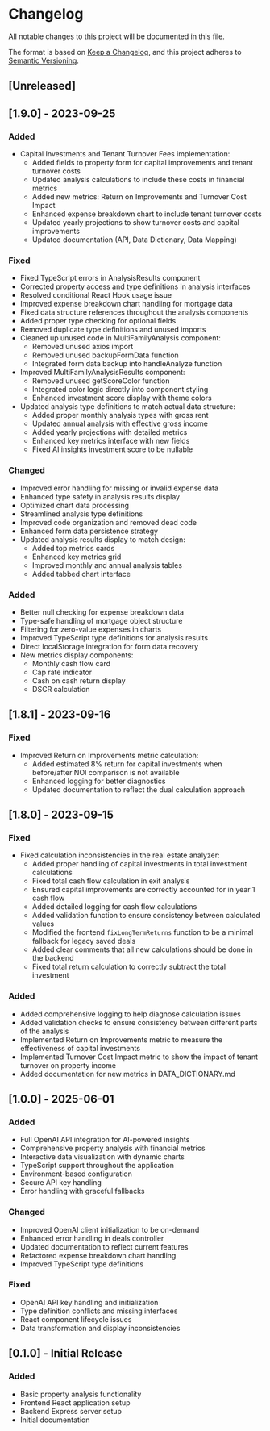 # Changelog

All notable changes to this project will be documented in this file.

The format is based on [Keep a Changelog](https://keepachangelog.com/en/1.0.0/),
and this project adheres to [Semantic Versioning](https://semver.org/spec/v2.0.0.html).

## [Unreleased]

## [1.9.0] - 2023-09-25

### Added
- Capital Investments and Tenant Turnover Fees implementation:
  - Added fields to property form for capital improvements and tenant turnover costs
  - Updated analysis calculations to include these costs in financial metrics
  - Added new metrics: Return on Improvements and Turnover Cost Impact
  - Enhanced expense breakdown chart to include tenant turnover costs
  - Updated yearly projections to show turnover costs and capital improvements
  - Updated documentation (API, Data Dictionary, Data Mapping)

### Fixed
- Fixed TypeScript errors in AnalysisResults component
- Corrected property access and type definitions in analysis interfaces
- Resolved conditional React Hook usage issue
- Improved expense breakdown chart handling for mortgage data
- Fixed data structure references throughout the analysis components
- Added proper type checking for optional fields
- Removed duplicate type definitions and unused imports
- Cleaned up unused code in MultiFamilyAnalysis component:
  - Removed unused axios import
  - Removed unused backupFormData function
  - Integrated form data backup into handleAnalyze function
- Improved MultiFamilyAnalysisResults component:
  - Removed unused getScoreColor function
  - Integrated color logic directly into component styling
  - Enhanced investment score display with theme colors
- Updated analysis type definitions to match actual data structure:
  - Added proper monthly analysis types with gross rent
  - Updated annual analysis with effective gross income
  - Added yearly projections with detailed metrics
  - Enhanced key metrics interface with new fields
  - Fixed AI insights investment score to be nullable

### Changed
- Improved error handling for missing or invalid expense data
- Enhanced type safety in analysis results display
- Optimized chart data processing
- Streamlined analysis type definitions
- Improved code organization and removed dead code
- Enhanced form data persistence strategy
- Updated analysis results display to match design:
  - Added top metrics cards
  - Enhanced key metrics grid
  - Improved monthly and annual analysis tables
  - Added tabbed chart interface

### Added
- Better null checking for expense breakdown data
- Type-safe handling of mortgage object structure
- Filtering for zero-value expenses in charts
- Improved TypeScript type definitions for analysis results
- Direct localStorage integration for form data recovery
- New metrics display components:
  - Monthly cash flow card
  - Cap rate indicator
  - Cash on cash return display
  - DSCR calculation

## [1.8.1] - 2023-09-16

### Fixed
- Improved Return on Improvements metric calculation:
  - Added estimated 8% return for capital investments when before/after NOI comparison is not available
  - Enhanced logging for better diagnostics
  - Updated documentation to reflect the dual calculation approach

## [1.8.0] - 2023-09-15

### Fixed
- Fixed calculation inconsistencies in the real estate analyzer:
  - Added proper handling of capital investments in total investment calculations
  - Fixed total cash flow calculation in exit analysis
  - Ensured capital improvements are correctly accounted for in year 1 cash flow
  - Added detailed logging for cash flow calculations
  - Added validation function to ensure consistency between calculated values
  - Modified the frontend `fixLongTermReturns` function to be a minimal fallback for legacy saved deals
  - Added clear comments that all new calculations should be done in the backend
  - Fixed total return calculation to correctly subtract the total investment

### Added
- Added comprehensive logging to help diagnose calculation issues
- Added validation checks to ensure consistency between different parts of the analysis
- Implemented Return on Improvements metric to measure the effectiveness of capital investments
- Implemented Turnover Cost Impact metric to show the impact of tenant turnover on property income
- Added documentation for new metrics in DATA_DICTIONARY.md 

## [1.0.0] - 2025-06-01

### Added
- Full OpenAI API integration for AI-powered insights
- Comprehensive property analysis with financial metrics
- Interactive data visualization with dynamic charts
- TypeScript support throughout the application
- Environment-based configuration
- Secure API key handling
- Error handling with graceful fallbacks

### Changed
- Improved OpenAI client initialization to be on-demand
- Enhanced error handling in deals controller
- Updated documentation to reflect current features
- Refactored expense breakdown chart handling
- Improved TypeScript type definitions

### Fixed
- OpenAI API key handling and initialization
- Type definition conflicts and missing interfaces
- React component lifecycle issues
- Data transformation and display inconsistencies

## [0.1.0] - Initial Release

### Added
- Basic property analysis functionality
- Frontend React application setup
- Backend Express server setup
- Initial documentation 